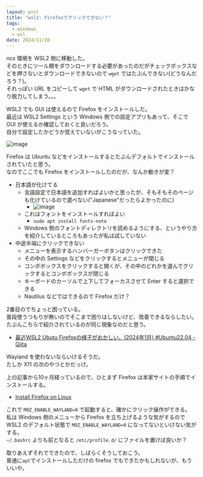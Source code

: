 ```yaml
---
layout: post
title: "wsl2: Firefoxでクリックできない？"
tags:
  - windows
  - wsl
date: 2024/11/28
---
```


ncs 環境を WSL2 側に移動した。  
そのときにツール類をダウンロードする必要があったのだがチェックボックスなどを押さないとダウンロードできないので `wget` ではたぶんできない(どうなんだろう？)。  
それっぽい URL をコピーして `wget` で HTML がダウンロードされたときはかなり脱力してしまう。。。

WSL2 でも GUI は使えるので Firefox をインストールした。  
最近は WSL2 Settings という Windows 側での設定アプリもあって、そこで GUI が使えるか確認しておくと良いだろう。  
自分で設定したかどうか覚えていないがこうなっていた。

![image](20241128a-1.png)

Firefox は Ubuntu などをインストールするとたぶんデフォルトでインストールされていたと思う。  
なのでここでも Firefox をインストールしたのだが、なんか動きが変？

* 日本語が化けてる
  * 言語設定で日本語を追加すればよいかと思ったが、そもそもそのページも化けているので選べない("Japanese"だったらよかったのに)
    * ![image](20241128a-2.png)
  * これはフォントをインストールすればよい
    * `sudo apt install fonts-noto`
  * Windows 側のフォントディレクトリを読めるようにする、というやり方を紹介しているところもあったが私は試していない
* 中途半端にクリックできない
  * メニューを表示するハンバーガーボタンはクリックできた
  * その中の Settings などをクリックするとメニューが閉じる
  * コンボボックスをクリックすると開くが、その中のどれかを選んでクリックするとコンボボックスが閉じる
  * キーボードのカーソルで上下してフォーカスさせて Enter すると選択できる
  * Nautilus などではできるので Firefox だけ？

2番目のでちょっと困っている。  
普段使うつもりが無いのでそこまで困りはしないけど、改善できるならしたい。  
たぶんこちらで紹介されているのが同じ現象なのだと思う。

* [最近WSL2 Ubutu Firefoxの様子がおかしい。(2024年1月) #Ubuntu22.04 - Qiita](https://qiita.com/mt08/items/625780063e75fefd882e)

Wayland を使わないならいけるそうだ。  
たしか X11 の次のやつとかだっけ。

上の記事から10ヶ月経っているので、ひとまず Firefox は本家サイトの手順でインストールする。

* [Install Firefox on Linux](https://support.mozilla.org/en-US/kb/install-firefox-linux)

これで `MOZ_ENABLE_WAYLAND=0` で起動すると、確かにクリック操作ができる。  
私は Windows 側のメニューから Firefox を立ち上げるような気がするので WSL2 のデフォルト状態で `MOZ_ENABLE_WAYLAND=0` になってないといけない気がする。  
`~/.bashrc` よりも前となると `/etc/profile.d/` にファイルを置けば良いか？  

取りあえずそれでできたので、しばらくそうしておこう。  
普通に`apt`でインストールしただけの firefox でもできたかもしれないが、もういいや。
